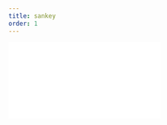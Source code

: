 ```yaml
---
title: sankey
order: 1
---
```


<embed src="@/docs/manual/extra-topics/graph/sankey.zh.md"></embed>
